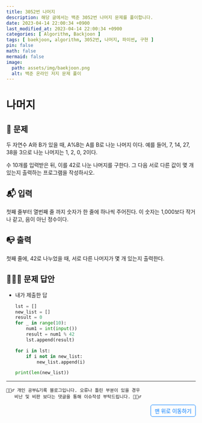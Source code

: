 ```yaml
---
title: 3052번 나머지
description: 해당 글에서는 백준 3052번 나머지 문제를 풀이합니다.
date: 2023-04-14 22:00:34 +0900
last_modified_at: 2023-04-14 22:00:34 +0900
categories: [ Algorithm, Backjoon ]
tags: [ baekjoon, algorithm, 3052번, 나머지, 파이썬, 구현 ]
pin: false
math: false
mermaid: false
image:
  path: assets/img/baekjoon.png
  alt: 백준 온라인 저지 문제 풀이
---
```

    
# 나머지
## 📃 문제
두 자연수 A와 B가 있을 때, A%B는 A를 B로 나눈 나머지 이다. 예를 들어, 7, 14, 27, 38을 3으로 나눈 나머지는 1, 2, 0, 2이다. 

수 10개를 입력받은 뒤, 이를 42로 나눈 나머지를 구한다. 그 다음 서로 다른 값이 몇 개 있는지 출력하는 프로그램을 작성하시오.

## 📬 입력
첫째 줄부터 열번째 줄 까지 숫자가 한 줄에 하나씩 주어진다. 이 숫자는 1,000보다 작거나 같고, 음이 아닌 정수이다.

## 📭 출력
첫째 줄에, 42로 나누었을 때, 서로 다른 나머지가 몇 개 있는지 출력한다.

## 🙆🏻‍♂️ 문제 답안

- 내가 제출한 답
    ```python
    lst = []
    new_list = []
    result = 0
    for _ in range(10):
        num1 = int(input())
        result = num1 % 42 
        lst.append(result)

    for i in lst:
        if i not in new_list:
            new_list.append(i)

    print(len(new_list))
    ``` 


***

    🙋🏻‍♂️ 개인 공부&기록 블로그입니다. 오류나 틀린 부분이 있을 경우 
       비난 및 비판 보다는 댓글을 통해 이슈작성 부탁드립니다. 🙋🏻‍♂️

<a href="#" style="display: inline-block; padding: 5px 10px; color: #007bff; text-decoration: none; border: 0.5px solid #007bff; border-radius: 5px; float: right;">맨 위로 이동하기</a>